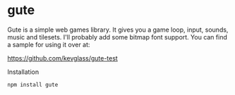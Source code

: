 # gute

Gute is a simple web games library. It gives you a game loop, input, sounds, music and tilesets. I'll probably add some bitmap font support. You can find a sample for using it over at:

https://github.com/kevglass/gute-test

Installation

```npm install gute```
